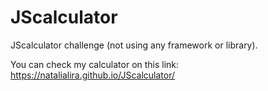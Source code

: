 # JScalculator

JScalculator challenge (not using any framework or library).

You can check my calculator on this link: https://natalialira.github.io/JScalculator/
